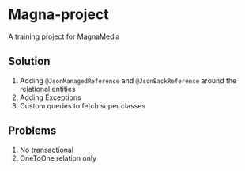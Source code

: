 # Magna-project
A training project for MagnaMedia 

## Solution
1. Adding `@JsonManagedReference` and `@JsonBackReference` around the relational entities
2. Adding Exceptions
3. Custom queries to fetch super classes

## Problems
1. No transactional
2. OneToOne relation only
